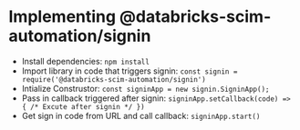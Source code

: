 # Implementing @databricks-scim-automation/signin

- Install dependencies: `npm install`
- Import library in code that triggers signin: `const signin = require('@databricks-scim-automation/signin')`
- Intialize Construstor: `const signinApp = new signin.SigninApp();`
- Pass in callback triggered after signin: `signinApp.setCallback(code) => { /* Excute after signin */ })`
- Get sign in code from URL and call callback: `signinApp.start()`